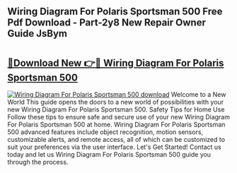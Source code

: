 ## Wiring Diagram For Polaris Sportsman 500 Free Pdf Download - Part-2y8 New Repair Owner Guide JsBym

# <h2><a href="http://dfmo9co.blite.top/?on=Wiring+Diagram+For+Polaris+Sportsman+500">🔗Download New 👉🔴 Wiring Diagram For Polaris Sportsman 500</a></h2>

[![Wiring Diagram For Polaris Sportsman 500 download](https://i.imgur.com/lujVjoI.png)](http://dfmo9co.blite.top/?on=Wiring+Diagram+For+Polaris+Sportsman+500)
Welcome to a New World This guide opens the doors to a new world of possibilities with your new Wiring Diagram For Polaris Sportsman 500. Safety Tips for Home Use Follow these tips to ensure safe and secure use of your new Wiring Diagram For Polaris Sportsman 500 at home. Wiring Diagram For Polaris Sportsman 500 advanced features include object recognition, motion sensors, customizable alerts, and remote access, all of which can be customized to suit your preferences via the user interface. Let's Get Started! Contact us today and let us Wiring Diagram For Polaris Sportsman 500 guide you through the process.
